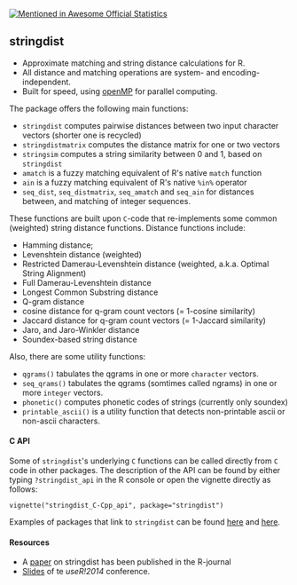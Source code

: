 [![Mentioned in Awesome Official Statistics ](https://awesome.re/mentioned-badge.svg)](http://www.awesomeofficialstatistics.org)

## stringdist

* Approximate matching and string distance calculations for R. 
* All distance and matching operations are system- and encoding-independent.
* Built for speed, using [openMP](https://www.openmp.org/) for parallel computing.

The package offers the following main functions:

* `stringdist`  computes pairwise distances between two input character vectors (shorter one is recycled)
* `stringdistmatrix` computes the distance matrix for one or two vectors
* `stringsim` computes a string similarity between 0 and 1, based on `stringdist`
* `amatch` is a fuzzy matching equivalent of R's native `match` function
* `ain` is a fuzzy matching equivalent of R's native `%in%` operator
* `seq_dist`, `seq_distmatrix`, `seq_amatch` and `seq_ain` for distances between, and matching of integer sequences. 

These functions are built upon `C`-code that re-implements some common (weighted) string
distance functions. Distance functions include:

* Hamming distance; 
* Levenshtein distance (weighted)
* Restricted Damerau-Levenshtein distance (weighted, a.k.a. Optimal String Alignment)
* Full Damerau-Levenshtein distance
* Longest Common Substring distance
* Q-gram distance
* cosine distance for q-gram count vectors (= 1-cosine similarity)
* Jaccard distance for q-gram count vectors (= 1-Jaccard similarity)
* Jaro, and Jaro-Winkler distance
* Soundex-based string distance

Also, there are some utility functions:

* `qgrams()` tabulates the qgrams in one or more `character` vectors.
* `seq_qrams()` tabulates the qgrams (somtimes called ngrams) in one or more `integer` vectors.
* `phonetic()` computes phonetic codes of strings (currently only soundex)
* `printable_ascii()` is a utility function that detects non-printable ascii or non-ascii characters.

#### C API

Some of `stringdist`'s underlying `C` functions can be called directly from
`C` code in other packages. The description of the API can be found by either
typing `?stringdist_api` in the R console or open the vignette directly as follows:

```
vignette("stringdist_C-Cpp_api", package="stringdist")
```

Examples of packages that link to `stringdist` can be found
[here](https://github.com/markvanderloo/linkstringdist) and
[here](https://github.com/ChrisMuir/refinr).


#### Resources

* A [paper](https://journal.r-project.org/archive/2014-1/loo.pdf) on stringdist has been published in the R-journal
* [Slides](https://www.slideshare.net/MarkVanDerLoo/stringdist-use-r2014) of te _useR!2014_ conference.

